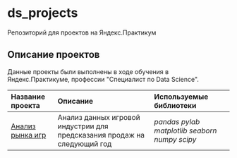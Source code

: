 # ds_projects

Репозиторий для проектов на Яндекс.Практикум

## Описание проектов

Данные проекты были выполнены в ходе обучения в Яндекс.Практикуме, профессии "Специалист по Data Science".

| Название проекта | Описание | Используемые библиотеки | 
| :---------------------- | :---------------------- | :---------------------- |
| [Анализ рынка игр](Games_industry_analytics) | Анализ данных игровой индустрии для предсказания продаж на следующий год| *pandas* *pylab* *matplotlib* *seaborn* *numpy* *scipy*|